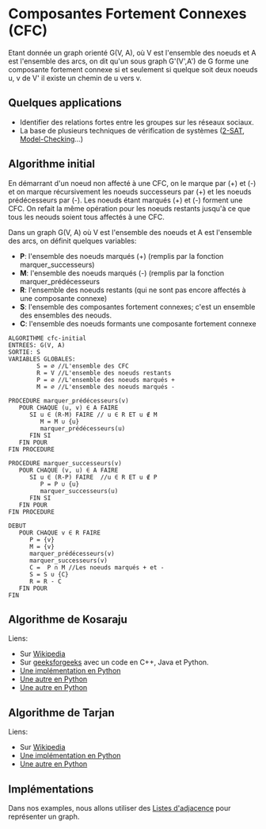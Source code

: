 # Composantes Fortement Connexes (CFC)

Etant donnée un graph orienté G(V, A), où V est l'ensemble des noeuds et A est l'ensemble des arcs, on dit qu'un sous graph G'(V',A') de G forme une composante fortement connexe si et seulement si quelque soit deux noeuds u, v de V' il existe un chemin de u vers v.

## Quelques applications

* Identifier des relations fortes entre les groupes sur les réseaux sociaux.
* La base de plusieurs techniques de vérification de systèmes ([2-SAT](https://fr.wikipedia.org/wiki/Problème_2-SAT), [Model-Checking](https://fr.wikipedia.org/wiki/Vérification_de_modèles)...)

## Algorithme initial

En démarrant d'un noeud non affecté à une CFC, on le marque par (+) et (-) et on marque récursivement les noeuds successeurs par (+) et les noeuds prédécesseurs par (-). Les noeuds étant marqués (+) et (-) forment une CFC. On refait la même opération pour les noeuds restants jusqu'à ce que tous les neouds soient tous affectés à une CFC.

Dans un graph G(V, A) où V est l'ensemble des noeuds et A est l'ensemble des arcs, on définit quelques variables:
* __P__: l'ensemble des noeuds marqués (+) (remplis par la fonction marquer_successeurs)
* __M__: l'ensemble des noeuds marqués (-) (remplis par la fonction marquer_prédécesseurs
* __R__: l'ensemble des noeuds restants (qui ne sont pas encore affectés à une composante connexe)
* __S__: l'ensemble des composantes fortement connexes; c'est un ensemble des ensembles des neouds.
* __C__: l'ensemble des noeuds formants une composante fortement connexe

```
ALGORITHME cfc-initial
ENTREES: G(V, A)
SORTIE: S
VARIABLES GLOBALES:
        S = ∅ //L'ensemble des CFC
        R = V //L'ensemble des noeuds restants
        P = ∅ //L'ensemble des noeuds marqués +
        M = ∅ //L'ensemble des noeuds marqués -

PROCEDURE marquer_prédécesseurs(v)
   POUR CHAQUE (u, v) ∈ A FAIRE
      SI u ∈ (R-M) FAIRE // u ∈ R ET u ∉ M
         M = M ∪ {u}
         marquer_prédécesseurs(u)
      FIN SI
   FIN POUR
FIN PROCEDURE

PROCEDURE marquer_successeurs(v)
   POUR CHAQUE (v, u) ∈ A FAIRE
      SI u ∈ (R-P) FAIRE  //u ∈ R ET u ∉ P
         P = P ∪ {u}
         marquer_successeurs(u)
      FIN SI
   FIN POUR
FIN PROCEDURE

DEBUT
   POUR CHAQUE v ∈ R FAIRE
      P = {v}
      M = {v}
      marquer_prédécesseurs(v)
      marquer_successeurs(v)
      C =  P ∩ M //Les noeuds marqués + et -
      S = S ∪ {C}
      R = R - C
   FIN POUR
FIN
```



## Algorithme de Kosaraju

Liens:
* Sur [Wikipedia](https://fr.wikipedia.org/wiki/Algorithme_de_Kosaraju)
* Sur [geeksforgeeks](https://www.geeksforgeeks.org/strongly-connected-components/) avec un code en C++, Java et Python.
* [Une implémentation en Python](https://github.com/ladamalina/coursera-algo/blob/master/PQ4.%20SCCs/kosaraju.py)
* [Une autre en Python](https://github.com/TheAlgorithms/Python/blob/master/Graphs/scc_kosaraju.py)
* [Une autre en Python](https://gist.github.com/JeremieGomez/74de2d3e1268c48e63a3)

## Algorithme de Tarjan

Liens:
* Sur [Wikipedia](https://fr.wikipedia.org/wiki/Algorithme_de_Tarjan)
* [Une implémentation en Python](https://github.com/bwesterb/py-tarjan/)
* [Une autre en Python](https://github.com/TheAlgorithms/Python/blob/master/Graphs/tarjans_scc.py)


## Implémentations

Dans nos examples, nous allons utiliser des [Listes d'adjacence](https://fr.wikipedia.org/wiki/Liste_d%27adjacence) pour représenter un graph.
